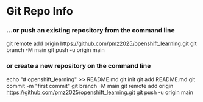 # Git Repo Info

### …or push an existing repository from the command line
git remote add origin https://github.com/pmz2025/openshift_learning.git
git branch -M main
git push -u origin main


### or create a new repository on the command line
echo "# openshift_learning" >> README.md
git init
git add README.md
git commit -m "first commit"
git branch -M main
git remote add origin https://github.com/pmz2025/openshift_learning.git
git push -u origin main


